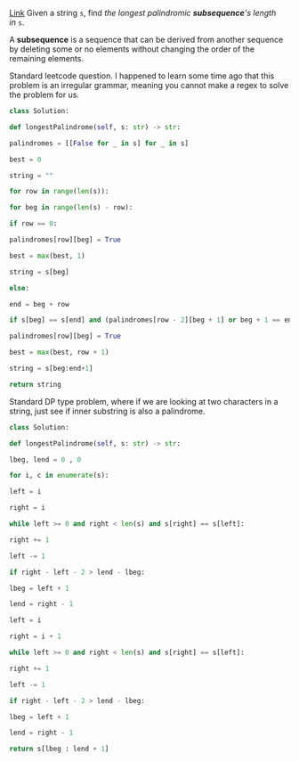 [Link](https://leetcode.com/problems/longest-palindromic-subsequence/)
Given a string `s`, find _the longest palindromic **subsequence**'s length in_ `s`.

A **subsequence** is a sequence that can be derived from another sequence by deleting some or no elements without changing the order of the remaining elements.

Standard leetcode question. I happened to learn some time ago that this problem is an irregular grammar, meaning you cannot make a regex to solve the problem for us. 

```python
class Solution:

def longestPalindrome(self, s: str) -> str:

palindromes = [[False for _ in s] for _ in s]

best = 0

string = ""

for row in range(len(s)):

for beg in range(len(s) - row):

if row == 0:

palindromes[row][beg] = True

best = max(best, 1)

string = s[beg]

else:

end = beg + row

if s[beg] == s[end] and (palindromes[row - 2][beg + 1] or beg + 1 == end):

palindromes[row][beg] = True

best = max(best, row + 1)

string = s[beg:end+1]

return string
```
Standard DP type problem, where if we are looking at two characters in a string, just see if inner substring is also a palindrome.
```python
class Solution:

def longestPalindrome(self, s: str) -> str:

lbeg, lend = 0 , 0

for i, c in enumerate(s):

left = i

right = i

while left >= 0 and right < len(s) and s[right] == s[left]:

right += 1

left -= 1

if right - left - 2 > lend - lbeg:

lbeg = left + 1

lend = right - 1

left = i

right = i + 1

while left >= 0 and right < len(s) and s[right] == s[left]:

right += 1

left -= 1

if right - left - 2 > lend - lbeg:

lbeg = left + 1

lend = right - 1

return s[lbeg : lend + 1]
```
